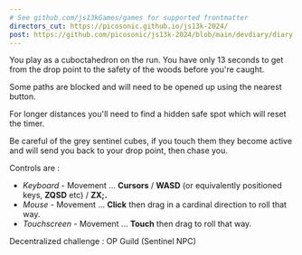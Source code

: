 ```yaml
---
# See github.com/js13kGames/games for supported frontmatter
directors_cut: https://picosonic.github.io/js13k-2024/
post: https://github.com/picosonic/js13k-2024/blob/main/devdiary/diary.md
---
```

You play as a cuboctahedron on the run. You have only 13 seconds to get from the drop point to the safety of the woods before you're caught.

Some paths are blocked and will need to be opened up using the nearest button.

For longer distances you'll need to find a hidden safe spot which will reset the timer.

Be careful of the grey sentinel cubes, if you touch them they become active and will send you back to your drop point, then chase you.

Controls are :

* *Keyboard* - Movement ... **Cursors** / **WASD** (or equivalently positioned keys, **ZQSD** etc) / **ZX;.**
* *Mouse* - Movement ... **Click** then drag in a cardinal direction to roll that way.
* *Touchscreen* - Movement ... **Touch** then drag to roll that way.

Decentralized challenge : OP Guild (Sentinel NPC)